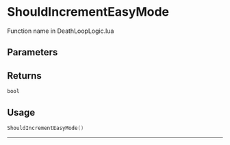 # ShouldIncrementEasyMode
Function name in DeathLoopLogic.lua
## Parameters

## Returns
`bool`
## Usage
```lua
ShouldIncrementEasyMode()
```
---
